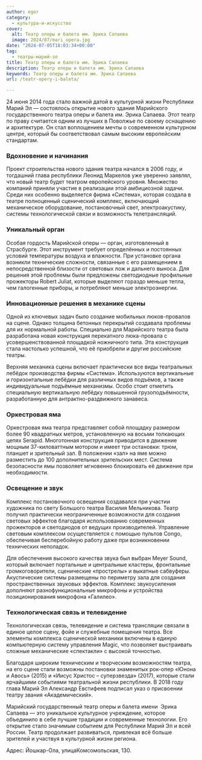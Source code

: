 ```yaml
---
author: egor
category:
  - культура-и-искусство
cover:
  alt: Театр оперы и балета им. Эрика Сапаева
  image: 2024/07/mari_opera.jpg
date: "2024-07-05T18:03:34+00:00"
tag:
  - театры-марий-эл
title: Театр оперы и балета им. Эрика Сапаева
description: Театр оперы и балета им. Эрика Сапаева
keywords: Театр оперы и балета им. Эрика Сапаева
url: /teatr-opery-i-baleta/

---
```

24 июня 2014 года стало важной датой в культурной жизни Республики Марий Эл — состоялось открытие нового здания Марийского государственного театра оперы и балета им. Эрика Сапаева. Этот театр по праву считается одним из лучших в Поволжье по своему оснащению и архитектуре. Он стал воплощением мечты о современном культурном центре, который бы соответствовал самым высоким европейским стандартам.

### Вдохновение и начинания

Проект строительства нового здания театра начался в 2006 году, и тогдашний глава республики Леонид Маркелов уже уверенно заявлял, что новый театр будет театром европейского уровня. Множество компаний приняли участие в реализации этой амбициозной задачи. Среди них особенно выделяется фирма «Система», которая создала в театре полноценный сценический комплекс, включающий механическое оборудование, постановочный свет, электроакустику, системы технологической связи и возможность телетрансляций.

### Уникальный орган

Особая гордость Марийской оперы — орган, изготовленный в Страсбурге. Этот инструмент требует определённых и постоянных условий температуры воздуха и влажности. При установке органа возникли технические сложности, связанные с его размещением в непосредственной близости от световых лож и дальнего выноса. Для решения этой проблемы были предложены светодиодные профильные прожекторы Robert Juliat, которые выделяют гораздо меньше тепла, чем галогенные приборы, и потребляют меньше электроэнергии.

### Инновационные решения в механике сцены

Одной из ключевых задач было создание мобильных люков-провалов на сцене. Однако толщина бетонных перекрытий создавала проблемы для их нормальной работы. Специально для Марийского театра была разработана новая конструкция перекатного люка-провала с усовершенствованной площадкой ножничного типа. Эта конструкция стала настолько успешной, что её приобрели и другие российские театры.

Верхняя механика сцены включает практически все виды театральных лебёдок производства фирмы «Система». Используются вертикальные и горизонтальные лебёдки для различных видов подъёмов, а также индивидуальные подъёмные механизмы. Особо стоит отметить специальную вертикальную лебёдку повышенной грузоподъёмности, разработанную для антрактно-раздвижного занавеса.

### Оркестровая яма

Оркестровая яма театра представляет собой площадку размером более 90 квадратных метров, установленную на восьми толкающих цепях Serapid. Многотонная конструкция приводится в движение мощным 37-киловаттным мотором и имеет три остановки: трюм, планшет и зрительный зал. В положении «зал» на яме можно разместить до 100 дополнительных зрительских мест. Система безопасности ямы позволяет мгновенно блокировать её движение при необходимости.

### Освещение и звук

Комплекс постановочного освещения создавался при участии художника по свету Большого театра Василия Мельникова. Театр получил практически неограниченные возможности для создания световых эффектов благодаря использованию современных прожекторов и светодиодов от ведущих производителей. Управление световым комплексом осуществляется с помощью пультов Congo, обеспечивая бесперебойную работу даже при возникновении технических неполадок.

Для обеспечения высокого качества звука был выбран Meyer Sound, который включает портальные и центральные кластеры, фронтальные громкоговорители, сценические «прострелы» и выкатные сабвуферы. Акустические системы размещены по периметру зала для создания пространственных звуковых эффектов. Комплекс звукоусиления дополняют разнофункциональные микрофоны и устройства позиционирования микрофона «Галилео».

### Технологическая связь и телевидение

Технологическая связь, телевидение и система трансляции связали в единое целое сцену, фойе и служебные помещения театра. Все элементы комплекса сценической механики включены в единую компьютерную систему управления Magic, что позволяет выстраивать сложные механические «спектакли» с высокой точностью.

Благодаря широким техническим и творческим возможностям театра, на его сцене стали возможны постановки знаменитых рок-опер «Юнона и Авось» (2015) и «Иисус Христос – суперзвезда» (2017), которые стали ярчайшими событиями театральной жизни республики. В 2018 году глава Марий Эл Александр Евстифеев подписал указ о присвоении театру звания «Академический».

Марийский государственный театр оперы и балета имени  Эрика Сапаева — это уникальное культурное учреждение, которое объединило в себе лучшие традиции и современные технологии. Его открытие стало значимым событием для Республики Марий Эл и всей России. Театр продолжает развиваться, привлекая всё больше зрителей и участвуя в культурной жизни региона.

Адрес: Йошкар-Ола, улицаКомсомольская, 130.
